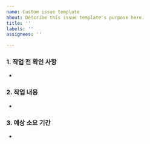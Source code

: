 ```yaml
---
name: Custom issue template
about: Describe this issue template's purpose here.
title: ''
labels: ''
assignees: ''

---
```


### 1. 작업 전 확인 사항

- 

### 2. 작업 내용

- 

### 3. 예상 소요 기간

-
